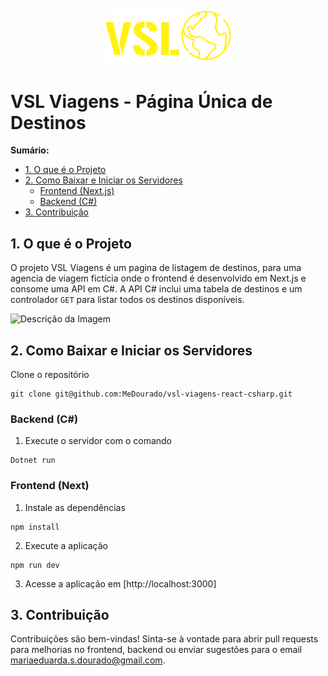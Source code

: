 
<p align="center">
  <img src="frontend/vsl-viagens/public/logo.png" alt="Descrição da Imagem" width="200">
</p>

# VSL Viagens - Página Única de Destinos

**Sumário:**

- [1. O que é o Projeto](#1-o-que-é-o-projeto)
- [2. Como Baixar e Iniciar os Servidores](#2-como-baixar-e-iniciar-os-servidores)
  - [Frontend (Next.js)](#frontend-nextjs)
  - [Backend (C#)](#backend-c)
- [3. Contribuição](#3-contribuição)

## 1. O que é o Projeto

O projeto VSL Viagens é um pagina de listagem de destinos, para uma agencia de viagem fictícia onde o frontend é desenvolvido em Next.js e consome uma API em C#. 
A API C# inclui uma tabela de destinos e um controlador `GET` para listar todos os destinos disponíveis.

![Descrição da Imagem](gif/visualizacao.gif)


## 2. Como Baixar e Iniciar os Servidores 

Clone o repositório
  ```
git clone git@github.com:MeDourado/vsl-viagens-react-csharp.git
```

### Backend (C#)
1. Execute o servidor com o comando
  ```
Dotnet run
```

### Frontend (Next)
1. Instale as dependências
  ```
npm install
```
2. Execute a aplicação
  ```
npm run dev
```   
3. Acesse a aplicação em [http://localhost:3000]

## 3. Contribuição

Contribuições são bem-vindas! Sinta-se à vontade para abrir pull requests para melhorias no frontend, backend ou enviar sugestões para o email mariaeduarda.s.dourado@gmail.com.




